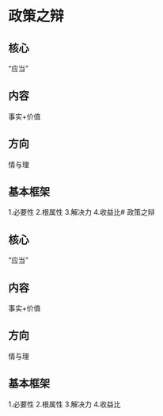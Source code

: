# 政策之辩

## 核心

“应当”

## 内容

事实+价值

## 方向

情与理

## 基本框架

1.必要性
2.根属性
3.解决力
4.收益比# 政策之辩

## 核心

“应当”

## 内容

事实+价值

## 方向

情与理

## 基本框架

1.必要性
2.根属性
3.解决力
4.收益比
